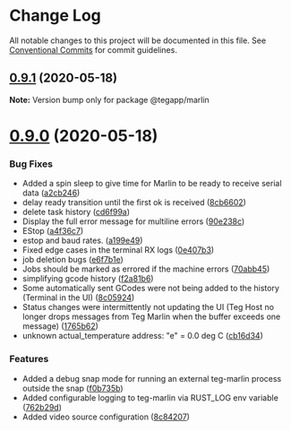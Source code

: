 # Change Log

All notable changes to this project will be documented in this file.
See [Conventional Commits](https://conventionalcommits.org) for commit guidelines.

## [0.9.1](https://github.com/tegapp/teg/compare/v0.9.0...v0.9.1) (2020-05-18)

**Note:** Version bump only for package @tegapp/marlin





# [0.9.0](https://github.com/tegapp/teg/compare/v0.8.0...v0.9.0) (2020-05-18)


### Bug Fixes

* Added a spin sleep to give time for Marlin to be ready to receive serial data ([a2cb246](https://github.com/tegapp/teg/commit/a2cb246))
* delay ready transition until the first ok is received ([8cb6602](https://github.com/tegapp/teg/commit/8cb6602))
* delete task history ([cd6f99a](https://github.com/tegapp/teg/commit/cd6f99a))
* Display the full error message for multiline errors ([90e238c](https://github.com/tegapp/teg/commit/90e238c))
* EStop ([a4f36c7](https://github.com/tegapp/teg/commit/a4f36c7))
* estop and baud rates. ([a199e49](https://github.com/tegapp/teg/commit/a199e49))
* Fixed edge cases in the terminal RX logs ([0e407b3](https://github.com/tegapp/teg/commit/0e407b3))
* job deletion bugs ([e6f7b1e](https://github.com/tegapp/teg/commit/e6f7b1e))
* Jobs should be marked as errored if the machine errors ([70abb45](https://github.com/tegapp/teg/commit/70abb45))
* simplifying gcode history ([f2a81b6](https://github.com/tegapp/teg/commit/f2a81b6))
* Some automatically sent GCodes were not being added to the history (Terminal in the  UI) ([8c05924](https://github.com/tegapp/teg/commit/8c05924))
* Status changes were intermittently not updating the UI (Teg Host no longer drops messages from Teg Marlin when the buffer exceeds one message) ([1765b62](https://github.com/tegapp/teg/commit/1765b62))
* unknown actual_temperature address: "e" = 0.0 deg C ([cb16d34](https://github.com/tegapp/teg/commit/cb16d34))


### Features

* Added a debug snap mode for running an external teg-marlin process outside the snap ([f0b735b](https://github.com/tegapp/teg/commit/f0b735b))
* Added configurable logging to teg-marlin via RUST_LOG env variable ([762b29d](https://github.com/tegapp/teg/commit/762b29d))
* Added video source configuration ([8c84207](https://github.com/tegapp/teg/commit/8c84207))
